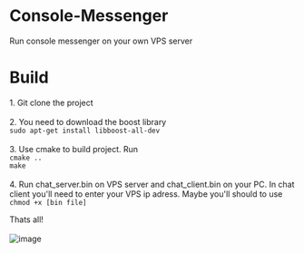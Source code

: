 # Console-Messenger
Run console messenger on your own VPS server

<h1>Build</h1>
1. Git clone the project <br><br>
2. You need to download the boost library <br>
<code>sudo apt-get install libboost-all-dev</code><br><br>
3. Use cmake to build project. Run <br><code>cmake ..</code><br><code>make</code><br><br>
4. Run chat_server.bin on VPS server and chat_client.bin on your PC. In chat client you'll need to enter your VPS ip adress. Maybe you'll should to use <br> <code>chmod +x [bin file]</code><br>

Thats all! <br><br>
![image](https://github.com/user-attachments/assets/a6cb6ad3-a0ae-4009-a89c-3ad6dbbd5174)

